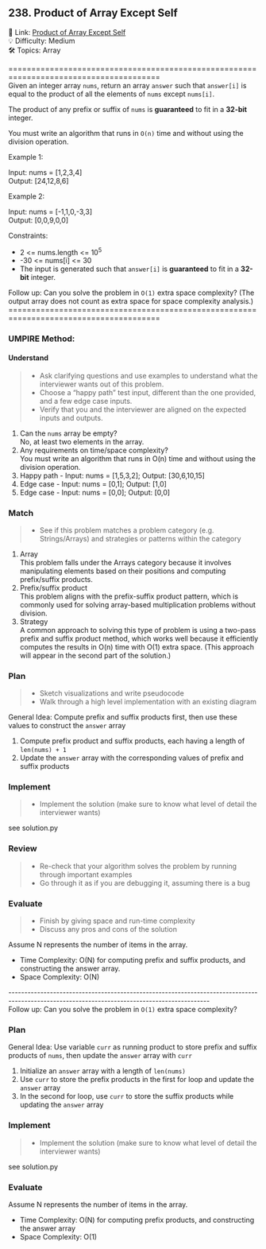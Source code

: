## 238. Product of Array Except Self
🔗  Link: [Product of Array Except Self](\https://leetcode.com/problems/product-of-array-except-self/description/)<br>
💡 Difficulty: Medium<br>
🛠️ Topics: Array<br>

=======================================================================================<br>
Given an integer array `nums`, return an array `answer` such that `answer[i]` is equal to the product of all the elements of `nums` except `nums[i]`.

The product of any prefix or suffix of `nums` is **guaranteed** to fit in a **32-bit** integer.

You must write an algorithm that runs in `O(n)` time and without using the division operation.

 

Example 1:

Input: nums = [1,2,3,4]<br>
Output: [24,12,8,6]<br>

Example 2:

Input: nums = [-1,1,0,-3,3]<br>
Output: [0,0,9,0,0]<br>

 
Constraints:
- 2 <= nums.length <= 10<sup>5</sup>
- -30 <= nums[i] <= 30
- The input is generated such that `answer[i]` is **guaranteed** to fit in a **32-bit** integer.
 

Follow up: Can you solve the problem in `O(1)` extra space complexity? (The output array does not count as extra space for space complexity analysis.)<br>
=======================================================================================<br>
### UMPIRE Method:
#### Understand

> - Ask clarifying questions and use examples to understand what the interviewer wants out of this problem.
> - Choose a “happy path” test input, different than the one provided, and a few edge case inputs. 
> - Verify that you and the interviewer are aligned on the expected inputs and outputs.
1. Can the `nums` array be empty?<br>
   No, at least two elements in the array.<br>
2. Any requirements on time/space complexity?<br>
   You must write an algorithm that runs in O(n) time and without using the division operation.<br>
3. Happy path - Input: nums = [1,5,3,2]; Output: [30,6,10,15]
4. Edge case - Input: nums = [0,1]; Output: [1,0]
5. Edge case - Input: nums = [0,0]; Output: [0,0]

### Match
> - See if this problem matches a problem category (e.g. Strings/Arrays) and strategies or patterns within the category
1. Array<br>
   This problem falls under the Arrays category because it involves manipulating elements based on their positions and computing prefix/suffix products.
2. Prefix/suffix product<br>
   This problem aligns with the prefix-suffix product pattern, which is commonly used for solving array-based multiplication problems without division.<br>
3. Strategy<br>
   A common approach to solving this type of problem is using a two-pass prefix and suffix product method, which works well because it efficiently computes the results in O(n) time with O(1) extra space. (This approach will appear in the second part of the solution.)

### Plan
> - Sketch visualizations and write pseudocode
> - Walk through a high level implementation with an existing diagram

General Idea: Compute prefix and suffix products first, then use these values to construct the `answer` array

1) Compute prefix product and suffix products, each having a length of `len(nums) + 1`
2) Update the `answer` array with the corresponding values of prefix and suffix products 
    
### Implement
> - Implement the solution (make sure to know what level of detail the interviewer wants)

see solution.py

### Review
> - Re-check that your algorithm solves the problem by running through important examples
> - Go through it as if you are debugging it, assuming there is a bug
### Evaluate
> - Finish by giving space and run-time complexity
> - Discuss any pros and cons of the solution

Assume N represents the number of items in the array.


- Time Complexity: O(N) for computing prefix and suffix products, and constructing the answer array.
- Space Complexity: O(N)

---------------------------------------------------------------------------------------------------------------------------------------------<br>
Follow up: Can you solve the problem in `O(1)` extra space complexity?

### Plan
General Idea: Use variable `curr` as running product to store prefix and suffix products of `nums`, then update the `answer` array with `curr`

1) Initialize an `answer` array with a length of `len(nums)`
2) Use `curr` to store the prefix products in the first for loop and update the `answer` array
3) In the second for loop, use `curr` to store the suffix products while updating the `answer` array  
    
### Implement
> - Implement the solution (make sure to know what level of detail the interviewer wants)

see solution.py

### Evaluate
Assume N represents the number of items in the array.

- Time Complexity: O(N) for computing prefix products, and constructing the answer array
- Space Complexity: O(1)
